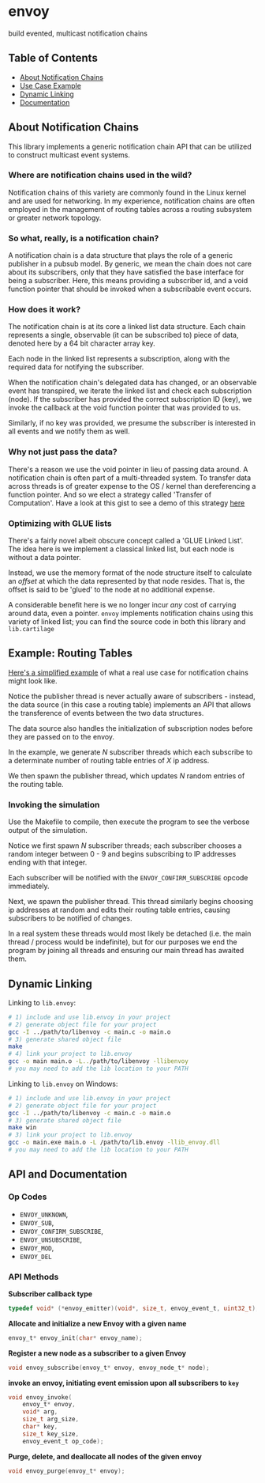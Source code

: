 # envoy

build evented, multicast notification chains

## Table of Contents

- [About Notification Chains](#about)
- [Use Case Example](#example)
- [Dynamic Linking](#linking)
- [Documentation](#docs)

## <a name="about"></a> About Notification Chains

This library implements a generic notification chain API that can be utilized to construct multicast event systems.

### Where are notification chains used in the wild?

Notification chains of this variety are commonly found in the Linux kernel and are used for networking. In my experience, notification chains are often employed in the management of routing tables across a routing subsystem or greater network topology.

### So what, really, is a notification chain?

A notification chain is a data structure that plays the role of a generic publisher in a pubsub model. By generic, we mean the chain does not care about its subscribers, only that they have satisfied the base interface for being a subscriber. Here, this means providing a subscriber id, and a void function pointer that should be invoked when a subscribable event occurs.

### How does it work?

The notification chain is at its core a linked list data structure. Each chain represents a single, observable (it can be subscribed to) piece of data, denoted here by a 64 bit character array key.

Each node in the linked list represents a subscription, along with the required data for notifying the subscriber.

When the notification chain's delegated data has changed, or an observable event has transpired, we iterate the linked list and check each subscription (node). If the subscriber has provided the correct subscription ID (key), we invoke the callback at the void function pointer that was provided to us.

Similarly, if no key was provided, we presume the subscriber is interested in all events and we notify them as well.

### Why not just pass the data?

There's a reason we use the void pointer in lieu of passing data around. A notification chain is often part of a multi-threaded system. To transfer data across threads is of greater expense to the OS / kernel than dereferencing a function pointer. And so we elect a strategy called 'Transfer of Computation'. Have a look at this gist to see a demo of this strategy [here](https://gist.github.com/MatthewZito/e187ce42eadaaf2a1eeabb0d36fe9604)

### Optimizing with GLUE lists

There's a fairly novel albeit obscure concept called a 'GLUE Linked List'. The idea here is we implement a classical linked list, but each node is without a data pointer.

Instead, we use the memory format of the node structure itself to calculate an *offset* at which the data represented by that node resides. That is, the offset is said to be 'glued' to the node at no additional expense.

A considerable benefit here is we no longer incur *any* cost of carrying around data, even a pointer. `envoy` implements notification chains using this variety of linked list; you can find the source code in both this library and `lib.cartilage`

## <a name="example"></a> Example: Routing Tables

[Here's a simplified example](./examples/routing_table) of what a real use case for notification chains might look like.

Notice the publisher thread is never actually aware of subscribers - instead, the data source (in this case a routing table) implements an API that allows the transference of events between the two data structures.

The data source also handles the initialization of subscription nodes before they are passed on to the envoy.

In the example, we generate *N* subscriber threads which each subscribe to a determinate number of routing table entries of *X* ip address.

We then spawn the publisher thread, which updates *N* random entries of the routing table.

### Invoking the simulation

Use the Makefile to compile, then execute the program to see the verbose output of the simulation.

Notice we first spawn *N* subscriber threads; each subscriber chooses a random integer between 0 - 9 and begins subscribing to IP addresses ending with that integer.

Each subscriber will be notified with the `ENVOY_CONFIRM_SUBSCRIBE` opcode immediately.

Next, we spawn the publisher thread. This thread similarly begins choosing ip addresses at random and edits their routing table entries, causing subscribers to be notified of changes.

In a real system these threads would most likely be detached (i.e. the main thread / process would be indefinite), but for our purposes we end the program by joining all threads and ensuring our main thread has awaited them.

## <a name="linking"></a> Dynamic Linking

Linking to `lib.envoy`:

```bash
# 1) include and use lib.envoy in your project
# 2) generate object file for your project
gcc -I ../path/to/libenvoy -c main.c -o main.o
# 3) generate shared object file
make
# 4) link your project to lib.envoy
gcc -o main main.o -L../path/to/libenvoy -llibenvoy
# you may need to add the lib location to your PATH
```

Linking to `lib.envoy` on Windows:

```bash
# 1) include and use lib.envoy in your project
# 2) generate object file for your project
gcc -I ../path/to/libenvoy -c main.c -o main.o
# 3) generate shared object file
make win
# 3) link your project to lib.envoy
gcc -o main.exe main.o -L /path/to/lib.envoy -llib_envoy.dll
# you may need to add the lib location to your PATH
```

## <a name="docs"></a> API and Documentation

### Op Codes

- `ENVOY_UNKNOWN`,
- `ENVOY_SUB`,
- `ENVOY_CONFIRM_SUBSCRIBE`,
- `ENVOY_UNSUBSCRIBE`,
- `ENVOY_MOD`,
- `ENVOY_DEL`

### API Methods

**Subscriber callback type**

```c
typedef void* (*envoy_emitter)(void*, size_t, envoy_event_t, uint32_t);
```

**Allocate and initialize a new Envoy with a given name**

```c
envoy_t* envoy_init(char* envoy_name);
```

**Register a new node as a subscriber to a given Envoy**

```c
void envoy_subscribe(envoy_t* envoy, envoy_node_t* node);
```

**invoke an envoy, initiating event emission upon all subscribers to `key`**

```c
void envoy_invoke(
	envoy_t* envoy,
	void* arg,
	size_t arg_size,
	char* key,
	size_t key_size,
	envoy_event_t op_code);
```

**Purge, delete, and deallocate all nodes of the given envoy**

```c
void envoy_purge(envoy_t* envoy);
```

